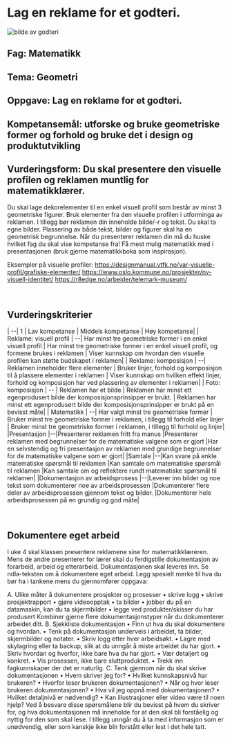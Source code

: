 # Lag en reklame for et godteri. 
![bilde av godteri](kildefil.png)

## Fag: Matematikk
## Tema: Geometri
## Oppgave: Lag en reklame for et godteri. 
## Kompetansemål: utforske og bruke geometriske former og forhold og bruke det i design og produktutvikling 
## Vurderingsform: Du skal presentere den visuelle profilen og reklamen muntlig for matematikklærer.

Du skal lage dekorelementer til en enkel visuell profil som består av minst 3 geometriske figurer. Bruk elementer fra den visuelle profilen i utforminga av reklamen.
I tillegg bør reklamen din inneholde bilde/-r og tekst. Du skal ta egne bilder.
Plassering av både tekst, bilder og figurer skal ha en geometrisk begrunnelse. 
Når du presenterer reklamen din må du huske hvilket fag du skal vise kompetanse fra! Få mest mulig matematikk med i presentasjonen (bruk gjerne matematikkboka som inspirasjon).

Eksempler på visuelle profiler: 
https://designmanual.vtfk.no/var-visuelle-profil/grafiske-elementer/ 
https://www.oslo.kommune.no/prosjekter/ny-visuell-identitet/
https://r8edge.no/arbeider/telemark-museum/




 
## Vurderingskriterier
| --|	1	| Lav kompetanse	| Middels kompetanse	| Høy kompetanse|
| Reklame: visuell profil		| --| Har minst tre geometriske former i en enkel visuell profil	| Har minst tre geometriske former i en enkel visuell profil, og formene brukes i reklamen	| Viser kunnskap om hvordan den visuelle profilen kan støtte budskapet i reklamen| 
| Reklame: komposisjon		| --| Reklamen inneholder flere elementer 	| Bruker linjer, forhold og komposisjon til å plassere elementer i reklamen	| Viser kunnskap om hvilken effekt linjer, forhold og komposisjon har ved plassering av elementer i reklamen| 
| Foto: komposisjon		| -- | Reklamen har et bilde	| Reklamen har minst ett egenprodusert bilde der komposisjonsprinsipper er brukt.	| Reklamen har minst ett egenprodusert bilde der komposisjonsprinsipper er brukt på en bevisst måte| 
| Matematikk		| --| Har valgt minst tre geometriske former	| Bruker minst tre geometriske former i reklamen, i tillegg til forhold eller linjer	| Bruker minst tre geometriske former i reklamen, i tillegg til forhold og linjer| 
|Presentasjon		|--|Presenterer reklamen fritt fra manus	|Presenterer reklamen med begrunnelser for de matematiske valgene som er gjort 	|Har en selvstendig og fri presentasjon av reklamen med grundige begrunnelser for de matematiske valgene som er gjort|
|Samtale		|--|Kan svare på enkle matematiske spørsmål til reklamen	|Kan samtale om matematiske spørsmål til reklamen	|Kan samtale om og reflektere rundt matematiske spørsmål til reklamen|
|Dokumentasjon av arbeidsprosess		|--|Leverer inn bilder og noe tekst som dokumenterer noe av arbeidsprosessen	|Dokumenterer flere deler av arbeidsprosessen gjennom tekst og bilder.	|Dokumenterer hele arbeidsprosessen på en grundig og god måte|

 
## Dokumentere eget arbeid
I uke 4 skal klassen presentere reklamene sine for matematikklæreren. 
Mens de andre presenterer for lærer skal du ferdigstille dokumentasjon av forarbeid, arbeid og etterarbeid. Dokumentasjonen skal leveres inn. 
Se ndla-teksten om å dokumentere eget arbeid. Legg spesielt merke til hva du bør ha i tankene mens du gjennomfører oppgava: 
<!--lage ul i html??-->
A. 	Ulike måter å dokumentere prosjekter og prosesser
•	skrive logg
•	skrive prosjektrapport
•	gjøre videoopptak
•	ta bilder 
•	jobber du på en datamaskin, kan du ta skjermbilder
•	legge ved produkter/skisser du har produsert 
Kombiner gjerne flere dokumentasjonstyper når du dokumenterer arbeidet ditt. 
B.  	Sjekkliste dokumentasjon
•	Finn ut hva du skal dokumentere og hvordan.
•	Tenk på dokumentasjon underveis i arbeidet, ta bilder, skjermbilder og notater.
•	Skriv logg etter hver arbeidsøkt.
•	Lagre med skylagring eller ta backup, slik at du unngår å miste arbeidet du har gjort.
•	Skriv hvordan og hvorfor, ikke bare hva du har gjort.
•	Vær detaljert og konkret.
•	Vis prosessen, ikke bare sluttproduktet.
•	Trekk inn fagkunnskaper der det er naturlig.
C.	Tenk gjennom når du skal skrive dokumentasjonen
•	Hvem skriver jeg for? 
•	Hvilket kunnskapsnivå har brukeren?
•	Hvorfor leser brukeren dokumentasjonen? 
•	Når og hvor leser brukeren dokumentasjonen?
•	Hva vil jeg oppnå med dokumentasjonen?
•	Hvilket detaljnivå er nødvendig?
•	Kan illustrasjoner eller video være til noen hjelp?
Ved å besvare disse spørsmålene blir du bevisst på hvem du skriver for, og hva dokumentasjonen må inneholde for at den skal bli forståelig og nyttig for den som skal lese. I tillegg unngår du å ta med informasjon som er unødvendig, eller som kanskje ikke blir forstått eller lest i det hele tatt.
